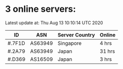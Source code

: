 # 3 online servers:

Latest update at: Thu Aug 13 10:10:14 UTC 2020

| ID | ASN | Server Country | Online |
| -- | --- | -------------- | ------ |
| #.7F1D | AS63949 | Singapore | 4 hrs |
| #.2A79 | AS63949 | Japan | 31 hrs |
| #.D369 | AS16509 | Japan | 3 hrs |


